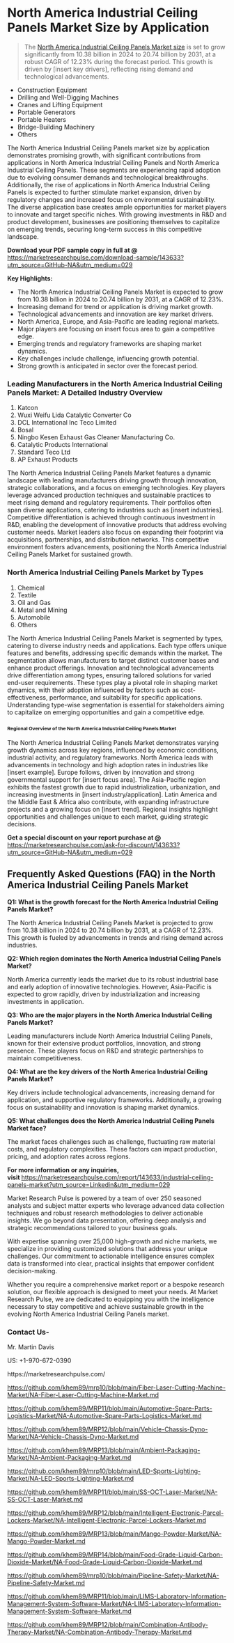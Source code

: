 <h1>North America Industrial Ceiling Panels Market&nbsp;Size by Application</h1><blockquote><p>The <a href="https://marketresearchpulse.com/download-sample/143633?utm_source=GitHub-NA&amp;utm_medium=029">North America Industrial Ceiling Panels Market size</a> is set to grow significantly from 10.38 billion in 2024 to 20.74 billion by 2031, at a robust CAGR of 12.23% during the forecast period. This growth is driven by [insert key drivers], reflecting rising demand and technological advancements.</p></blockquote><ul><li>Construction Equipment<li> Drilling and Well-Digging Machines<li> Cranes and Lifting Equipment<li> Portable Generators<li> Portable Heaters<li> Bridge-Building Machinery<li> Others</li></ul><p>The North America Industrial Ceiling Panels market size by application demonstrates promising growth, with significant contributions from applications in North America Industrial Ceiling Panels and North America Industrial Ceiling Panels. These segments are experiencing rapid adoption due to evolving consumer demands and technological breakthroughs. Additionally, the rise of applications in North America Industrial Ceiling Panels is expected to further stimulate market expansion, driven by regulatory changes and increased focus on environmental sustainability. The diverse application base creates ample opportunities for market players to innovate and target specific niches. With growing investments in R&D and product development, businesses are positioning themselves to capitalize on emerging trends, securing long-term success in this competitive landscape.</p><p><strong>Download your PDF sample copy in full at @ </strong><a href="https://marketresearchpulse.com/download-sample/143633?utm_source=GitHub-NA&amp;utm_medium=029">https://marketresearchpulse.com/download-sample/143633?utm_source=GitHub-NA&amp;utm_medium=029</a></p><p><strong>Key Highlights: </strong></p><ul><li>The North America Industrial Ceiling Panels Market is expected to grow from 10.38 billion in 2024 to 20.74 billion by 2031, at a CAGR of 12.23%.</li><li>Increasing demand for trend or application is driving market growth.</li><li>Technological advancements and innovation are key market drivers.</li><li>North America, Europe, and Asia-Pacific are leading regional markets.</li><li>Major players are focusing on insert focus area to gain a competitive edge.</li><li>Emerging trends and regulatory frameworks are shaping market dynamics.</li><li>Key challenges include challenge, influencing growth potential.</li><li>Strong growth is anticipated in sector over the forecast period.</li></ul><h3>Leading Manufacturers in the North America Industrial Ceiling Panels Market: A Detailed Industry Overview</h3><ol><li>Katcon</li><li>Wuxi Weifu Lida Catalytic Converter Co</li><li>DCL International Inc Teco Limited</li><li>Bosal</li><li>Ningbo Kesen Exhaust Gas Cleaner Manufacturing Co.</li><li>Catalytic Products International</li><li>Standard Teco Ltd</li><li>AP Exhaust Products</li></ol><div class="flex max-w-full flex-col flex-grow"><div class="min-h-8 text-message flex w-full flex-col items-end gap-2 whitespace-normal break-words [.text-message+&amp;]:mt-5" dir="auto" data-message-author-role="assistant" data-message-id="fd8432e4-4910-450d-b182-61b7bfb0a01f" data-message-model-slug="gpt-4o"><div class="flex w-full flex-col gap-1 empty:hidden first:pt-[3px]"><div class="markdown prose w-full break-words dark:prose-invert light"><p>The North America Industrial Ceiling Panels Market features a dynamic landscape with leading manufacturers driving growth through innovation, strategic collaborations, and a focus on emerging technologies. Key players leverage advanced production techniques and sustainable practices to meet rising demand and regulatory requirements. Their portfolios often span diverse applications, catering to industries such as [insert industries]. Competitive differentiation is achieved through continuous investment in R&amp;D, enabling the development of innovative products that address evolving customer needs. Market leaders also focus on expanding their footprint via acquisitions, partnerships, and distribution networks. This competitive environment fosters advancements, positioning the North America Industrial Ceiling Panels Market for sustained growth.</p></div></div></div></div><h3>North America Industrial Ceiling Panels Market by Types</h3><ol><li>Chemical<li> Textile<li> Oil and Gas<li> Metal and Mining<li> Automobile<li> Others</li></ol><div class="flex max-w-full flex-col flex-grow"><div class="min-h-8 text-message flex w-full flex-col items-end gap-2 whitespace-normal break-words [.text-message+&amp;]:mt-5" dir="auto" data-message-author-role="assistant" data-message-id="084470be-0bb7-4664-bddf-5156b4f41249" data-message-model-slug="gpt-4o-mini"><div class="flex w-full flex-col gap-1 empty:hidden first:pt-[3px]"><div class="markdown prose w-full break-words dark:prose-invert light"><p>The North America Industrial Ceiling Panels Market is segmented by types, catering to diverse industry needs and applications. Each type offers unique features and benefits, addressing specific demands within the market. The segmentation allows manufacturers to target distinct customer bases and enhance product offerings. Innovation and technological advancements drive differentiation among types, ensuring tailored solutions for varied end-user requirements. These types play a pivotal role in shaping market dynamics, with their adoption influenced by factors such as cost-effectiveness, performance, and suitability for specific applications. Understanding type-wise segmentation is essential for stakeholders aiming to capitalize on emerging opportunities and gain a competitive edge.</p></div></div></div></div><h3><span style="font-size: 11px;">Regional Overview of the North America Industrial Ceiling Panels Market</span></h3><div class="flex max-w-full flex-col flex-grow"><div class="min-h-8 text-message flex w-full flex-col items-end gap-2 whitespace-normal break-words [.text-message+&amp;]:mt-5" dir="auto" data-message-author-role="assistant" data-message-id="e9038762-ce64-4e30-91c9-9bd413514231" data-message-model-slug="gpt-4o-mini"><div class="flex w-full flex-col gap-1 empty:hidden first:pt-[3px]"><div class="markdown prose w-full break-words dark:prose-invert light"><p>The North America Industrial Ceiling Panels Market demonstrates varying growth dynamics across key regions, influenced by economic conditions, industrial activity, and regulatory frameworks. North America leads with advancements in technology and high adoption rates in industries like [insert example]. Europe follows, driven by innovation and strong governmental support for [insert focus area]. The Asia-Pacific region exhibits the fastest growth due to rapid industrialization, urbanization, and increasing investments in [insert industry/application]. Latin America and the Middle East &amp; Africa also contribute, with expanding infrastructure projects and a growing focus on [insert trend]. Regional insights highlight opportunities and challenges unique to each market, guiding strategic decisions.</p></div></div></div></div><p><strong>Get a special discount on your report purchase at @ </strong><a href="https://marketresearchpulse.com/ask-for-discount/143633?utm_source=GitHub-NA&amp;utm_medium=029">https://marketresearchpulse.com/ask-for-discount/143633?utm_source=GitHub-NA&amp;utm_medium=029</a></p><h2>Frequently Asked Questions (FAQ) in the North America Industrial Ceiling Panels Market</h2><p><strong>Q1: What is the growth forecast for the North America Industrial Ceiling Panels Market?</strong></p><p>The North America Industrial Ceiling Panels Market is projected to grow from 10.38 billion in 2024 to 20.74 billion by 2031, at a CAGR of 12.23%. This growth is fueled by advancements in trends and rising demand across industries.</p><p><strong>Q2: Which region dominates the North America Industrial Ceiling Panels Market?</strong></p><p>North America currently leads the market due to its robust industrial base and early adoption of innovative technologies. However, Asia-Pacific is expected to grow rapidly, driven by industrialization and increasing investments in application.</p><p><strong>Q3: Who are the major players in the North America Industrial Ceiling Panels Market?</strong></p><p>Leading manufacturers include North America Industrial Ceiling Panels, known for their extensive product portfolios, innovation, and strong presence. These players focus on R&amp;D and strategic partnerships to maintain competitiveness.</p><p><strong>Q4: What are the key drivers of the North America Industrial Ceiling Panels Market?</strong></p><p>Key drivers include technological advancements, increasing demand for application, and supportive regulatory frameworks. Additionally, a growing focus on sustainability and innovation is shaping market dynamics.</p><p><strong>Q5: What challenges does the North America Industrial Ceiling Panels Market face?</strong></p><p>The market faces challenges such as challenge, fluctuating raw material costs, and regulatory complexities. These factors can impact production, pricing, and adoption rates across regions.</p><p><strong>For more information or any inquiries, visit&nbsp;</strong><a href="https://marketresearchpulse.com/report/143633/industrial-ceiling-panels-market?utm_source=Linkedin&utm_medium=029">https://marketresearchpulse.com/report/143633/industrial-ceiling-panels-market?utm_source=Linkedin&utm_medium=029</a></p><p>Market Research Pulse is powered by a team of over 250 seasoned analysts and subject matter experts who leverage advanced data collection techniques and robust research methodologies to deliver actionable insights. We go beyond data presentation, offering deep analysis and strategic recommendations tailored to your business goals.</p><p>With expertise spanning over 25,000 high-growth and niche markets, we specialize in providing customized solutions that address your unique challenges. Our commitment to actionable intelligence ensures complex data is transformed into clear, practical insights that empower confident decision-making.</p><p>Whether you require a comprehensive market report or a bespoke research solution, our flexible approach is designed to meet your needs. At Market Research Pulse, we are dedicated to equipping you with the intelligence necessary to stay competitive and achieve sustainable growth in the evolving North America Industrial Ceiling Panels market.</p><h3><strong>Contact Us-</strong></h3><p>Mr. Martin Davis</p><p>US: +1-970-672-0390</p><p>https://marketresearchpulse.com/</p><p><a href="https://github.com/khem89/mrp10/blob/main/Fiber-Laser-Cutting-Machine-Market/NA-Fiber-Laser-Cutting-Machine-Market.md">https://github.com/khem89/mrp10/blob/main/Fiber-Laser-Cutting-Machine-Market/NA-Fiber-Laser-Cutting-Machine-Market.md</a></p><p><a href="https://github.com/khem89/MRP11/blob/main/Automotive-Spare-Parts-Logistics-Market/NA-Automotive-Spare-Parts-Logistics-Market.md">https://github.com/khem89/MRP11/blob/main/Automotive-Spare-Parts-Logistics-Market/NA-Automotive-Spare-Parts-Logistics-Market.md</a></p><p><a href="https://github.com/khem89/MRP12/blob/main/Vehicle-Chassis-Dyno-Market/NA-Vehicle-Chassis-Dyno-Market.md">https://github.com/khem89/MRP12/blob/main/Vehicle-Chassis-Dyno-Market/NA-Vehicle-Chassis-Dyno-Market.md</a></p><p><a href="https://github.com/khem89/MRP13/blob/main/Ambient-Packaging-Market/NA-Ambient-Packaging-Market.md">https://github.com/khem89/MRP13/blob/main/Ambient-Packaging-Market/NA-Ambient-Packaging-Market.md</a></p><p><a href="https://github.com/khem89/mrp10/blob/main/LED-Sports-Lighting-Market/NA-LED-Sports-Lighting-Market.md">https://github.com/khem89/mrp10/blob/main/LED-Sports-Lighting-Market/NA-LED-Sports-Lighting-Market.md</a></p><p><a href="https://github.com/khem89/MRP11/blob/main/SS-OCT-Laser-Market/NA-SS-OCT-Laser-Market.md">https://github.com/khem89/MRP11/blob/main/SS-OCT-Laser-Market/NA-SS-OCT-Laser-Market.md</a></p><p><a href="https://github.com/khem89/MRP12/blob/main/Intelligent-Electronic-Parcel-Lockers-Market/NA-Intelligent-Electronic-Parcel-Lockers-Market.md">https://github.com/khem89/MRP12/blob/main/Intelligent-Electronic-Parcel-Lockers-Market/NA-Intelligent-Electronic-Parcel-Lockers-Market.md</a></p><p><a href="https://github.com/khem89/MRP13/blob/main/Mango-Powder-Market/NA-Mango-Powder-Market.md">https://github.com/khem89/MRP13/blob/main/Mango-Powder-Market/NA-Mango-Powder-Market.md</a></p><p><a href="https://github.com/khem89/MRP14/blob/main/Food-Grade-Liquid-Carbon-Dioxide-Market/NA-Food-Grade-Liquid-Carbon-Dioxide-Market.md">https://github.com/khem89/MRP14/blob/main/Food-Grade-Liquid-Carbon-Dioxide-Market/NA-Food-Grade-Liquid-Carbon-Dioxide-Market.md</a></p><p><a href="https://github.com/khem89/mrp10/blob/main/Pipeline-Safety-Market/NA-Pipeline-Safety-Market.md">https://github.com/khem89/mrp10/blob/main/Pipeline-Safety-Market/NA-Pipeline-Safety-Market.md</a></p><p><a href="https://github.com/khem89/MRP11/blob/main/LIMS-Laboratory-Information-Management-System-Software-Market/NA-LIMS-Laboratory-Information-Management-System-Software-Market.md">https://github.com/khem89/MRP11/blob/main/LIMS-Laboratory-Information-Management-System-Software-Market/NA-LIMS-Laboratory-Information-Management-System-Software-Market.md</a></p><p><a href="https://github.com/khem89/MRP12/blob/main/Combination-Antibody-Therapy-Market/NA-Combination-Antibody-Therapy-Market.md">https://github.com/khem89/MRP12/blob/main/Combination-Antibody-Therapy-Market/NA-Combination-Antibody-Therapy-Market.md</a></p>
